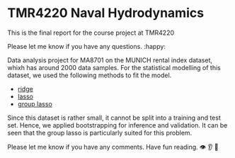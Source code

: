 # TMR4220 Naval Hydrodynamics

This is the final report for the course project at TMR4220

Please let me know if you have any questions. :happy:

Data analysis project for MA8701 on the MUNICH rental index dataset, whixh has around 2000 data samples. For the statistical modelling of this dataset, we used the following methods to fit the model. 

- [ridge](https://github.com/mettelang/MA8701V2021/blob/main/Part1/LassoandfriendsBenDunn.pdf)
- [lasso](https://github.com/mettelang/MA8701V2021/blob/main/Part1/LassoandfriendsBenDunn.pdf)
- [group lasso](https://github.com/mettelang/MA8701V2021/blob/main/Part1/LassoandfriendsBenDunn.pdf)

Since this dataset is rather small, it cannot be split into a training and test set. Hence, we applied bootstrapping for inference and validation. It can be seen that the group lasso is particularly suited for this problem.

Please let me know if you have any comments.
Have fun reading.
:eye: :ear: :see_no_evil:
